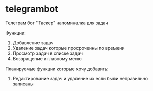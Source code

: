 # telegrambot

Телеграм бот "Таскер" напоминалка для задач

Функции:

1. Добавление задач
2. Удаление задач которые просроченны по времени
3. Просмотр задач в списке задач
4. Возвращение к главному меню

Планируемые функции которые хочу добавить:

1. Редактирование задач и удаление их если были неправильно записаны
